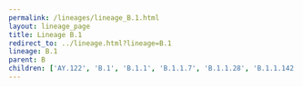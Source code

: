 ```yaml
---
permalink: /lineages/lineage_B.1.html
layout: lineage_page
title: Lineage B.1
redirect_to: ../lineage.html?lineage=B.1
lineage: B.1
parent: B
children: ['AY.122', 'B.1', 'B.1.1', 'B.1.1.7', 'B.1.1.28', 'B.1.1.142', 'B.1.1.529', 'B.1.243', 'B.1.351', 'B.1.617', 'B.1.617.2', 'BA.1', 'BA.1.1', 'BA.2', 'BA.2.12.1', 'BA.2.86', 'BA.2.86.1', 'BA.4.6', 'BA.5.1', 'BA.5.1.14', 'BA.5.1.17', 'BA.5.2', 'P.1']
---
```

